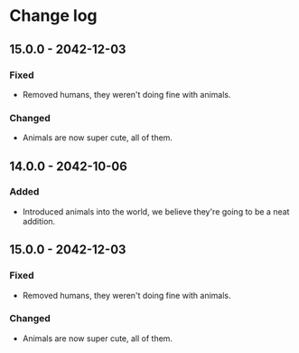 # Change log

## 15.0.0 - 2042-12-03

### Fixed

* Removed humans, they weren't doing fine with animals.

### Changed

* Animals are now super cute, all of them.

## 14.0.0 - 2042-10-06

### Added

* Introduced animals into the world, we believe they're going to be a neat addition.



## 15.0.0 - 2042-12-03

### Fixed

* Removed humans, they weren't doing fine with animals.

### Changed

* Animals are now super cute, all of them.

